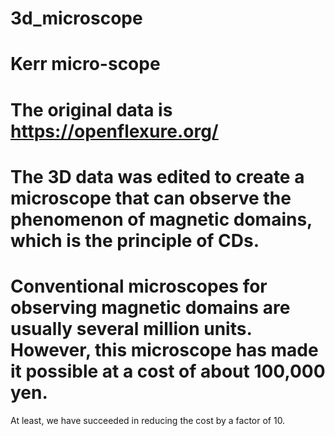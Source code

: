 # 3d_microscope 
# Kerr micro-scope

# The original data is https://openflexure.org/

# The 3D data was edited to create a microscope that can observe the phenomenon of magnetic domains, which is the principle of CDs.

# Conventional microscopes for observing magnetic domains are usually several million units. However, this microscope has made it possible at a cost of about 100,000 yen.
At least, we have succeeded in reducing the cost by a factor of 10.
